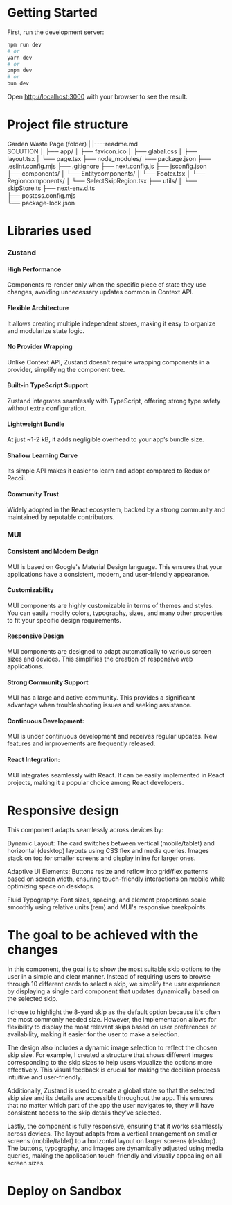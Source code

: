 # Getting Started

First, run the development server:

```bash
npm run dev
# or
yarn dev
# or
pnpm dev
# or
bun dev
```

Open [http://localhost:3000](http://localhost:3000) with your browser to see the result.

# Project file structure

Garden Waste Page (folder)
|
|----readme.md  
SOLUTION
│
├── app/
│ ├── favicon.ico
│ ├── glabal.css
│ ├── layout.tsx
│ └── page.tsx
├── node_modules/
├── package.json
├── .eslint.config.mjs
├── .gitignore
├── next.config.js
├── jsconfig.json  
├── components/
│ └── Entitycomponents/
│ └── Footer.tsx
│ └── Regioncomponents/
│ └── SelectSkipRegion.tsx
├── utils/
│ └── skipStore.ts
├── next-env.d.ts  
├── postcss.config.mjs  
└── package-lock.json

# Libraries used

### Zustand

#### High Performance

Components re-render only when the specific piece of state they use changes, avoiding unnecessary updates common in Context API.

#### Flexible Architecture

It allows creating multiple independent stores, making it easy to organize and modularize state logic.

#### No Provider Wrapping

Unlike Context API, Zustand doesn’t require wrapping components in a provider, simplifying the component tree.

#### Built-in TypeScript Support

Zustand integrates seamlessly with TypeScript, offering strong type safety without extra configuration.

#### Lightweight Bundle

At just ~1-2 kB, it adds negligible overhead to your app’s bundle size.

#### Shallow Learning Curve

Its simple API makes it easier to learn and adopt compared to Redux or Recoil.

#### Community Trust

Widely adopted in the React ecosystem, backed by a strong community and maintained by reputable contributors.

### MUI

#### Consistent and Modern Design

MUI is based on Google's Material Design language. This ensures that your applications have a consistent, modern, and user-friendly appearance.

#### Customizability

MUI components are highly customizable in terms of themes and styles. You can easily modify colors, typography, sizes, and many other properties to fit your specific design requirements.

#### Responsive Design

MUI components are designed to adapt automatically to various screen sizes and devices. This simplifies the creation of responsive web applications.

#### Strong Community Support

MUI has a large and active community. This provides a significant advantage when troubleshooting issues and seeking assistance.

#### Continuous Development:

MUI is under continuous development and receives regular updates. New features and improvements are frequently released.

#### React Integration:

MUI integrates seamlessly with React. It can be easily implemented in React projects, making it a popular choice among React developers.

# Responsive design

This component adapts seamlessly across devices by:

Dynamic Layout: The card switches between vertical (mobile/tablet) and horizontal (desktop) layouts using CSS flex and media queries. Images stack on top for smaller screens and display inline for larger ones.

Adaptive UI Elements: Buttons resize and reflow into grid/flex patterns based on screen width, ensuring touch-friendly interactions on mobile while optimizing space on desktops.

Fluid Typography: Font sizes, spacing, and element proportions scale smoothly using relative units (rem) and MUI's responsive breakpoints.

# The goal to be achieved with the changes

In this component, the goal is to show the most suitable skip options to the user in a simple and clear manner. Instead of requiring users to browse through 10 different cards to select a skip, we simplify the user experience by displaying a single card component that updates dynamically based on the selected skip.

I chose to highlight the 8-yard skip as the default option because it's often the most commonly needed size. However, the implementation allows for flexibility to display the most relevant skips based on user preferences or availability, making it easier for the user to make a selection.

The design also includes a dynamic image selection to reflect the chosen skip size. For example, I created a structure that shows different images corresponding to the skip sizes to help users visualize the options more effectively. This visual feedback is crucial for making the decision process intuitive and user-friendly.

Additionally, Zustand is used to create a global state so that the selected skip size and its details are accessible throughout the app. This ensures that no matter which part of the app the user navigates to, they will have consistent access to the skip details they've selected.

Lastly, the component is fully responsive, ensuring that it works seamlessly across devices. The layout adapts from a vertical arrangement on smaller screens (mobile/tablet) to a horizontal layout on larger screens (desktop). The buttons, typography, and images are dynamically adjusted using media queries, making the application touch-friendly and visually appealing on all screen sizes.

# Deploy on Sandbox
